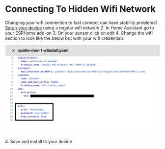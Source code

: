 # Connecting To Hidden Wifi Network

Changing your wifi connection to fast connect can have stability problems1. [Setup your device](https://wiki.apolloautomation.cloud/books/general/page/getting-started) using a regular wifi network
2. In Home Assistant go to your ESPHome add-on
3. On your sensor click on edit
4. Change the wifi section to look like the below but with your wifi credentials

![Screenshot 2023-10-30 at 10.28.50 AM.png](../assets/screenshot-2023-10-30-at-10-28-50-am.png)

4\. Save and install to your device